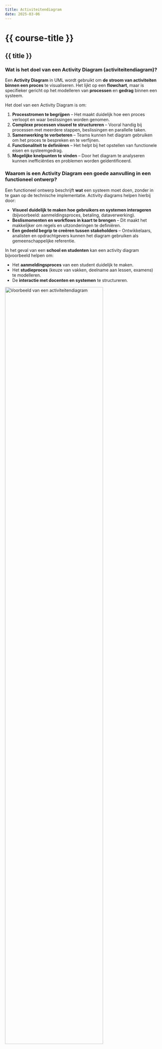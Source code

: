 ```yaml
---
title: Activiteitendiagram
date: 2025-03-06
---
```


# {{ course-title }}

## {{ title }}


### Wat is het doel van een Activity Diagram (activiteitendiagram)?
Een **Activity Diagram** in UML wordt gebruikt om **de stroom van activiteiten binnen een proces** te visualiseren. Het lijkt op een **flowchart**, maar is specifieker gericht op het modelleren van **processen** en **gedrag** binnen een systeem. 

Het doel van een Activity Diagram is om:
1. **Processtromen te begrijpen** – Het maakt duidelijk hoe een proces verloopt en waar beslissingen worden genomen.
2. **Complexe processen visueel te structureren** – Vooral handig bij processen met meerdere stappen, beslissingen en parallelle taken.
3. **Samenwerking te verbeteren** – Teams kunnen het diagram gebruiken om het proces te bespreken en te verfijnen.
4. **Functionaliteit te definiëren** – Het helpt bij het opstellen van functionele eisen en systeemgedrag.
5. **Mogelijke knelpunten te vinden** – Door het diagram te analyseren kunnen inefficiënties en problemen worden geïdentificeerd.

### Waarom is een Activity Diagram een goede aanvulling in een functioneel ontwerp?
Een functioneel ontwerp beschrijft **wat** een systeem moet doen, zonder in te gaan op de technische implementatie. Activity diagrams helpen hierbij door:
- **Visueel duidelijk te maken hoe gebruikers en systemen interageren** (bijvoorbeeld: aanmeldingsproces, betaling, dataverwerking).
- **Beslismomenten en workflows in kaart te brengen** – Dit maakt het makkelijker om regels en uitzonderingen te definiëren.
- **Een gedeeld begrip te creëren tussen stakeholders** – Ontwikkelaars, analisten en opdrachtgevers kunnen het diagram gebruiken als gemeenschappelijke referentie.

In het geval van een **school en studenten** kan een activity diagram bijvoorbeeld helpen om:
- Het **aanmeldingsproces** van een student duidelijk te maken.
- Het **studieproces** (keuze van vakken, deelname aan lessen, examens) te modelleren.
- De **interactie met docenten en systemen** te structureren.

<img src="https://static.edutorial.nl/projecten/activity_diagram.svg" alt="Voorbeeld van een activiteitendiagram" style="width:80%">